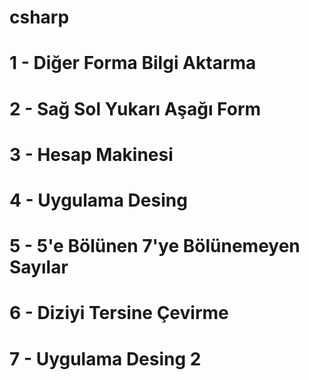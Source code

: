 # csharp

# 1 - Diğer Forma Bilgi Aktarma

# 2 - Sağ Sol Yukarı Aşağı Form

# 3 - Hesap Makinesi

# 4 - Uygulama Desing

# 5 - 5'e Bölünen 7'ye Bölünemeyen Sayılar

# 6 - Diziyi Tersine Çevirme

# 7 - Uygulama Desing 2
